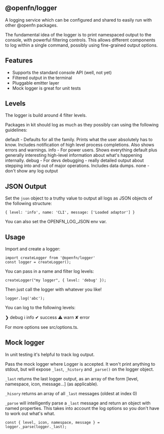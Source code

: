## @openfn/logger

A logging service which can be configured and shared to easily run with other @openfn packages.

The fundamental idea of the logger is to print namespaced output to the console, with powerful filtering controls. This allows different components to log within a single command, possibly using fine-grained output options.

## Features

- Supports the standard console API (well, not yet)
- Filtered output in the terminal
- Pluggable emitter layer
- Mock logger is great for unit tests

## Levels

The logger is build around 4 filter levels.

Packages in kit should log as much as they possibly can using the following guidelines:

default - Defaults for all the family. Prints what the user absolutely has to know. Includes notification of high level process completions. Also shows errors and warnings.
info    - For power users. Shows everything default plus generally interesting high-level information about what's happening internally.
debug   - For devs debugging - really detailed output about stepping into and out of major operations. Includes data dumps.
none    - don't show any log output

## JSON Output

Set the `json` object to a truthy value to output all logs as JSON objects of the following structure:
```
{ level: 'info', name: 'CLI', message: ['Loaded adaptor'] }
```
You can also set the OPENFN_LOG_JSON env var.

## Usage

Import and create a logger:

```
import createLogger from '@openfn/logger'
const logger = createLogger();
```

You can pass in a name and filter log levels:

```
createLogger("my logger", { level: 'debug' });
```

Then just call the logger with whatever you like!

```
logger.log('abc');
```

You can log to the following levels:

❯ debug
ℹ info
✔ success
⚠ warn
✘ error

For more options see src/options.ts.

## Mock logger

In unit testing it's helpful to track log output.

Pass the mock logger where Logger is accepted. It won't print anything to stdout, but will expose `_last`, `_history` and `_parse()` on the logger object.

`_last` returns the last logger output, as an array of the form [level, namespace, icon, message...] (as applicable).

`_hisory` returns an array of all `_last` messages (oldest at index 0)

`_parse` will intelligently parse a `_last` message and return an object with named properties. This takes into account the log options so you don't have to work out what's what.

```
const { level, icon, namespace, message } = logger._parse(logger._last);
```
